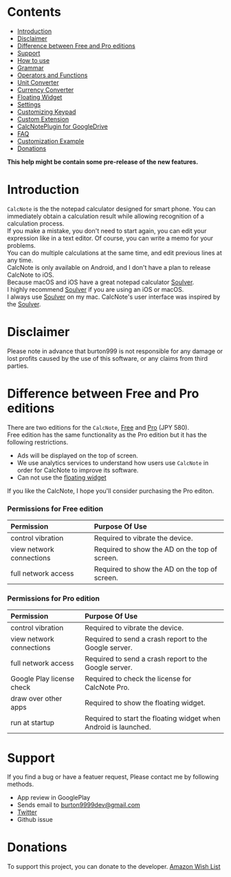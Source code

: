 # Contents
- [Introduction](#introduction)
- [Disclaimer](#disclaimer)
- [Difference between Free and Pro editions](#version)
- [Support](#support)
- [How to use](how2use.md)  
- [Grammar](http://burton999dev.github.io/CalcNoteHelp/grammar_en.html)  
- [Operators and Functions](operator_and_function.md)  
- [Unit Converter](unit_converter.md)
- [Currency Converter](currency_converter.md)
- [Floating Widget](floating_widget.md)  
- [Settings](settings.md)  
- [Customizing Keypad](customizing_keypad.md)  
- [Custom Extension](custom_extension.md)
- [CalcNotePlugin for GoogleDrive](google_drive_plugin.md)
- [FAQ](faq.md)  
- [Customization Example](example4theme.md)  
- [Donations](#donations)  

**This help might be contain some pre-release of the new features.**

# <a name ="introduction"> Introduction</a>
`CalcNote` is the the notepad calculator designed for smart phone. You can immediately obtain a calculation result while allowing recognition of a calculation process.  
If you make a mistake, you don't need to start again, you can edit your expression like in a text editor. Of course, you can write a memo for your problems.  
You can do multiple calculations at the same time, and edit previous lines at any time.  
CalcNote is only available on Android, and I don't have a plan to release CalcNote to iOS.  
Because  macOS and iOS have a great notepad calculator [Soulver](https://www.acqualia.com/soulver/).  
I highly recommend [Soulver](https://www.acqualia.com/soulver/) if you are using an iOS or macOS.  
I always use [Soulver](https://www.acqualia.com/soulver/) on my mac.
CalcNote's user interface was inspired by the [Soulver](https://www.acqualia.com/soulver/).  



# <a name ="disclaimer"> Disclaimer</a>
Please note in advance that burton999 is not responsible for any damage or lost profits caused by the use of this software, or any claims from third parties.

# <a name ="version">Difference between Free and Pro editions</a>
There are two editions for the `CalcNote`, [Free](https://play.google.com/store/apps/details?id=com.burton999.notecal) and [Pro](https://play.google.com/store/apps/details?id=com.burton999.notecal.pro) (JPY 580).  
Free edition has the same functionality as the Pro edition but it has the following restrictions.  

- Ads will be displayed on the top of screen.
- We use analytics services to understand how users use `CalcNote` in order for CalcNote to improve its software.
- Can not use the [floating widget](floating_widget.md)

If you like the CalcNote, I hope you'll consider purchasing the Pro editon.

### Permissions for Free edition
|Permission|Purpose Of Use|
|:-----------|:------------|
control vibration|Required to vibrate the device.
view network connections|Required to show the AD on the top of screen.
full network access|Required to show the AD on the top of screen.

### Permissions for Pro edition
|Permission|Purpose Of Use|
|:-----------|:------------|
control vibration|Required to vibrate the device.
view network connections|Required to send a crash report to the Google server.
full network access|Required to send a crash report to the Google server.
Google Play license check|Required to check the license for CalcNote Pro.
draw over other apps|Required to show the floating widget.
run at startup|Required to start the floating widget when Android is launched.


# <a name ="support">Support</a>
If you find a bug or have a featuer request, Please contact me by following methods.

- App review in GooglePlay
- Sends email to burton9999dev@gmail.com
- [Twitter](https://twitter.com/#!/ComicCafeApp)
- Github issue

# <a name ="donations"> Donations </a>
To support this project, you can donate to the developer. [Amazon Wish List](https://www.amazon.com/hz/wishlist/ls/2BKK07RWI2RMU)  
